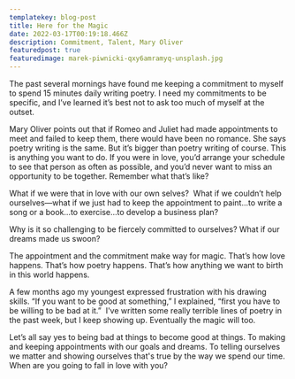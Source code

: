 ```yaml
---
templatekey: blog-post
title: Here for the Magic
date: 2022-03-17T00:19:18.466Z
description: Commitment, Talent, Mary Oliver
featuredpost: true
featuredimage: marek-piwnicki-qxy6amramyq-unsplash.jpg
---
```

The past several mornings have found me keeping a commitment to myself to spend 15 minutes daily writing poetry. I need my commitments to be specific, and I’ve learned it’s best not to ask too much of myself at the outset. 

Mary Oliver points out that if Romeo and Juliet had made appointments to meet and failed to keep them, there would have been no romance. She says poetry writing is the same. But it’s bigger than poetry writing of course. This is anything you want to do. If you were in love, you’d arrange your schedule to see that person as often as possible, and you’d never want to miss an opportunity to be together. Remember what that’s like?

What if we were that in love with our own selves?  What if we couldn’t help ourselves—what if we just had to keep the appointment to paint…to write a song or a book…to exercise…to develop a business plan? 

Why is it so challenging to be fiercely committed to ourselves? What if our dreams made us swoon?

The appointment and the commitment make way for magic. That’s how love happens. That’s how poetry happens. That’s how anything we want to birth in this world happens. 

A few months ago my youngest expressed frustration with his drawing skills. “If you want to be good at something,” I explained, “first you have to be willing to be bad at it.”  I've written some really terrible lines of poetry in the past week, but I keep showing up. Eventually the magic will too.

Let’s all say yes to being bad at things to become good at things. To making and keeping appointments with our goals and dreams. To telling ourselves we matter and showing ourselves that's true by the way we spend our time.  When are you going to fall in love with you?